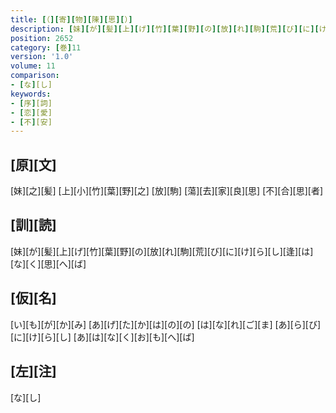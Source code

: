 ```yaml
---
title: [（][寄][物][陳][思][）]
description: [妹][が][髪][上][げ][竹][葉][野][の][放][れ][駒][荒][び][に][け][ら][し][逢][は][な][く][思][へ][ば]
position: 2652
category: [巻]11
version: '1.0'
volume: 11
comparison:
- [な][し]
keywords:
- [序][詞]
- [恋][愛]
- [不][安]
---
```


## [原][文]

[妹][之][髪] [上][小][竹][葉][野][之] [放][駒] [蕩][去][家][良][思] [不][合][思][者]

## [訓][読]

[妹][が][髪][上][げ][竹][葉][野][の][放][れ][駒][荒][び][に][け][ら][し][逢][は][な][く][思][へ][ば]

## [仮][名]

[い][も][が][か][み] [あ][げ][た][か][は][の][の] [は][な][れ][ご][ま] [あ][ら][び][に][け][ら][し] [あ][は][な][く][お][も][へ][ば]

## [左][注]

[な][し]
